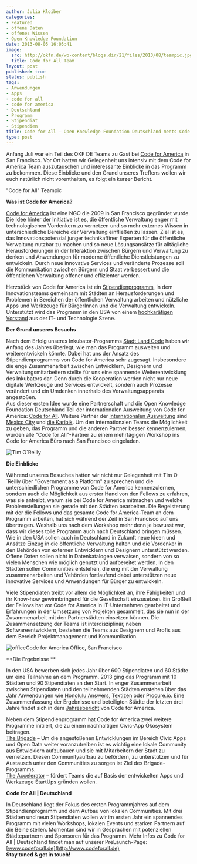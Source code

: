 ```yaml
---
author: Julia Kloiber
categories:
- Featured
- offene Daten
- offenes Wissen
- Open Knowledge Foundation
date: 2013-08-05 16:05:41
image:
  src: http://okfn.de/wp-content/blogs.dir/21/files/2013/08/teampic.jpg
  title: Code for All Team
layout: post
published: true
status: publish
tags:
- Anwendungen
- Apps
- code for all
- code for america
- Deutschland
- Programm
- Stipendiat
- Stipendien
title: Code for All – Open Knowledge Foundation Deutschland meets Code for America
type: post
---
```


Anfang Juli war ein Teil des OKF DE Teams zu Gast bei [Code for America](http://codeforamerica.org/) in San Francisco. Vor Ort hatten wir Gelegenheit uns intensiv mit dem Code for America Team auszutauschen und interessante Einblicke in das Programm zu bekommen. Diese Einblicke und den Grund unseres Treffens wollen wir euch natürlich nicht vorenthalten, es folgt ein kurzer Bericht.

 "Code for All" Teampic

**Was ist Code for America?**

[Code for America](http://codeforamerica.org/) ist eine NGO die 2009 in San Francisco gegründet wurde. Die Idee hinter der Initiative ist es, die öffentliche Verwaltung enger mit technologischen Vordenkern zu vernetzen und so mehr externes Wissen in unterschiedliche Bereiche der Verwaltung einfließen zu lassen. Ziel ist es, das Innovationspotenzial junger technikaffiner Experten für die öffentliche Verwaltung nutzbar zu machen und so neue Lösungsansätze für alltägliche Herausforderungen in der Interaktion zwischen Bürgern und Verwaltung zu denken und Anwendungen für moderne öffentliche Dienstleistungen zu entwickeln. Durch neue innovative Services und veränderte Prozesse soll die Kommunikation zwischen Bürgern und Staat verbessert und die öffentlichen Verwaltung offener und effizienter werden.

Herzstück von Code for America ist ein [Stipendienprogramm](http://codeforamerica.org/fellows/), in dem Innovationsteams gemeinsam mit Städten an Herausforderungen und Problemen in Bereichen der öffentlichen Verwaltung arbeiten und nützliche Apps und Werkzeuge für BürgerInnen und die Verwaltung entwickeln. Unterstützt wird das Programm in den USA von einem [hochkarätigen Vorstand](http://codeforamerica.org/who-we-are/) aus der IT- und Technologie Szene.

**Der Grund unseres Besuchs**

Nach dem Erfolg unseres Inkubator-Programms [Stadt Land Code](http://stadtlandcode.de/) haben wir Anfang des Jahres überlegt, wie man das Programm ausweiten und weiterentwickeln könnte. Dabei hat uns der Ansatz des Stipendienprogramms von Code for America sehr zugesagt. Insbesondere die enge Zusammenarbeit zwischen Entwicklern, Designern und Verwaltungsmitarbeitern stellte für uns eine spannende Weiterentwicklung des Inkubators dar. Denn durch die Kooperation werden nicht nur neue digitale Werkzeuge und Services entwickelt, sondern auch Prozesse verändert und ein Umdenken innerhalb des Verwaltungsapparats angestoßen.  
Aus dieser ersten Idee wurde eine Partnerschaft und die Open Knowledge Foundation Deutschland Teil der internationalen Ausweitung von Code for America: [Code for All](http://codeforamerica.org/international/). Weitere Partner der [internationalen Ausweitung](http://codeforamerica.org/international/) sind [Mexico City](http://www.labplc.mx/) und [die Karibik](http://www.codeforthecaribbean.org/). Um den internationalen Teams die Möglichkeit zu geben, das Programm und die anderen Partner besser kennenzulernen, wurden alle "Code for All"-Partner zu einem mehrtägigen Workshop ins Code for America Büro nach San Francisco eingeladen.

![Tim O´Reilly](http://okfn.de/wp-content/blogs.dir/21/files/2013/08/meetingtim.jpg)

**Die Einblicke**

Während unseres Besuches hatten wir nicht nur Gelegenheit mit Tim O´Reilly über "Government as a Platform" zu sprechen und die unterschiedlichen Programme von Code for America kennenzulernen, sondern auch die Möglichkeit aus erster Hand von den Fellows zu erfahren, was sie antreibt, warum sie bei Code for America mitmachen und welche Problemstellungen sie gerade mit den Städten bearbeiten. Die Begeisterung mit der die Fellows und das gesamte Code for America-Team an dem Programm arbeiten, hat sich während der Zeit in San Francisco auf uns übertragen. Weshalb uns nach dem Workshop mehr denn je bewusst war, dass wir dieses tolle Programm auch nach Deutschland bringen müssen. Wie in den USA sollen auch in Deutschland in Zukunft neue Ideen und Ansätze Einzug in die öffentliche Verwaltung halten und die Vordenker in den Behörden von externen Entwicklern und Designern unterstützt werden. Offene Daten sollen nicht in Datenkatalogen verwaisen, sondern von so vielen Menschen wie möglich genutzt und aufbereitet werden. In den Städten sollen Communities entstehen, die eng mit der Verwaltung zusammenarbeiten und Vehörden fortlaufend dabei unterstützen neue innovative Services und Anwendungen für Bürger zu entwickeln.

Viele Stipendiaten treibt vor allem die Möglichkeit an, ihre Fähigkeiten und ihr Know-how gewinnbringend für die Gesellschaft einzusetzen. Ein Großteil der Fellows hat vor Code for America in IT-Unternehmen gearbeitet und Erfahrungen in der Umsetzung von Projekten gesammelt, das sie nun in der Zusammenarbeit mit den Partnerstädten einsetzen können. Die Zusammensetzung der Teams ist interdisziplinär, neben Softwareentwicklern, bestehen die Teams aus Designern und Profis aus dem Bereich Projektmanagement und Kommunikation.

![office](http://okfn.de/wp-content/blogs.dir/21/files/2013/08/office.jpg)Code for America Office, San Francisco

**Die Ergebnisse **

In den USA bewerben sich jedes Jahr über 600 Stipendiaten und 60 Städte um eine Teilnahme an dem Programm. 2013 ging das Programm mit 10 Städten und 90 Stipendiaten an den Start. In enger Zusammenarbeit zwischen Stipendiaten und den teilnehmenden Städten enstehen über das Jahr Anwendungen wie [Honolulu Answers](http://answers.honolulu.gov/), [Textizen](https://textizen.com/) oder [Procure.io](http://www.dobt.co/screendoor/). Eine Zusammenfassung der Ergebnisse und beteiligten Städte der letzten drei Jahre findet sich in dem [Jahresbericht](http://annual.codeforamerica.org/) von Code for America.

Neben dem Stipendienprogramm hat Code for America zwei weitere Programme initiiert, die zu einem nachhaltigen Civic-App Ökosystem beitragen.  
[The Brigade](http://brigade.codeforamerica.org/) – Um die angestoßenen Entwicklungen im Bereich Civic Apps und Open Data weiter voranzutreiben ist es wichtig eine lokale Community aus Entwicklern aufzubauen und sie mit Mitarbeitern der Stadt zu vernetzen. Diesen Communityaufbau zu befördern, zu unterstützen und für Austausch unter den Communities zu sorgen ist Ziel des Brigade-Programms.  
[The Accelerator](http://codeforamerica.org/accelerator/) – fördert Teams die auf Basis der entwickelten Apps und Werkzeuge StartUps gründen wollen.

**Code for All | Deutschland**

In Deutschland liegt der Fokus des ersten Programmjahres auf dem Stipendienprogramm und dem Aufbau von lokalen Communities. Mit drei Städten und neun Stipendiaten wollen wir im ersten Jahr ein spannendes Programm mit vielen Workshops, lokalen Events und starken Partnern auf die Beine stellen. Momentan sind wir in Gesprächen mit potenziellen Städtepartnern und Sponsoren für das Programm. Mehr Infos zu Code for All | Deutschland findet man auf unserer PreLaunch-Page: [www.codeforall.de](http://www.codeforall.de)  
**Stay tuned & get in touch!**